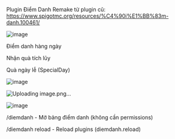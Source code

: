 Plugin Điểm Danh Remake từ plugin cũ: https://www.spigotmc.org/resources/%C4%90i%E1%BB%83m-danh.100461/


![image](https://github.com/skygamer1233/DiemDanh/assets/123954037/974b2588-2cde-4cfc-b78f-64f114c04f95)



Điểm danh hàng ngày


Nhận quà tích lũy


Quà ngày lễ (SpecialDay)

![image](https://github.com/skygamer1233/DiemDanh/assets/123954037/78345125-cfae-4c50-b196-448ddcef36e1)

![Uploading image.png…]()



![image](https://github.com/skygamer1233/DiemDanh/assets/123954037/88409770-a2f7-454e-b82e-751b065e6cc8)


/diemdanh - Mở bảng điểm danh (không cần permissions)

/diemdanh reload - Reload plugins (diemdanh.reload)
